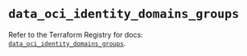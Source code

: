 # `data_oci_identity_domains_groups`

Refer to the Terraform Registry for docs: [`data_oci_identity_domains_groups`](https://registry.terraform.io/providers/hashicorp/oci/7.19.0/docs/data-sources/identity_domains_groups).
